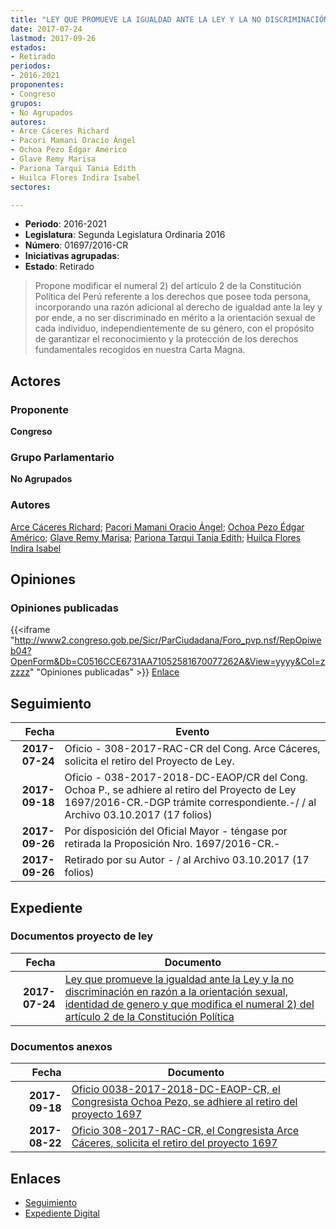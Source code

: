 ```yaml
---
title: "LEY QUE PROMUEVE LA IGUALDAD ANTE LA LEY Y LA NO DISCRIMINACIÓN EN RAZÓN A LA ORIENTACIÓN SEXUAL, IDENTIDAD DE GENERO Y QUE MODIFICA EL NUMERAL 2) DEL ARTÍCULO 2 DE LA CONSTITUCIÓN POLÍTICA"
date: 2017-07-24
lastmod: 2017-09-26
estados:
- Retirado
periodos:
- 2016-2021
proponentes:
- Congreso
grupos:
- No Agrupados
autores:
- Arce Cáceres Richard
- Pacori Mamani Oracio Ángel
- Ochoa Pezo Édgar Américo
- Glave Remy Marisa
- Pariona Tarqui Tania Edith
- Huilca Flores Indira Isabel
sectores:

---
```

- **Periodo**: 2016-2021
- **Legislatura**: Segunda Legislatura Ordinaria 2016
- **Número**: 01697/2016-CR
- **Iniciativas agrupadas**: 
- **Estado**: Retirado

> Propone modificar el numeral 2) del artículo 2 de la Constitución Política del Perú referente a los derechos que posee toda persona, incorporando una razón adicional al derecho de igualdad ante la ley y por ende, a no ser discriminado en mérito a la orientación sexual de cada individuo, independientemente de su género, con el propósito de garantizar el reconocimiento y la protección de los derechos fundamentales recogidos en nuestra Carta Magna.


## Actores

### Proponente

**Congreso**

### Grupo Parlamentario

**No Agrupados**

### Autores

[Arce Cáceres Richard](mailto:mailto:rarce@congreso.gob.pe); [Pacori Mamani Oracio Ángel](mailto:mailto:opacori@congreso.gob.pe); [Ochoa Pezo Édgar Américo](mailto:mailto:eochoa@congreso.gob.pe); [Glave Remy Marisa](mailto:mailto:mglave@congreso.gob.pe); [Pariona Tarqui Tania Edith](mailto:mailto:tpariona@congreso.gob.pe); [Huilca Flores Indira Isabel](mailto:mailto:ihuilca@congreso.gob.pe)

## Opiniones

### Opiniones publicadas

{{<iframe "http://www2.congreso.gob.pe/Sicr/ParCiudadana/Foro_pvp.nsf/RepOpiweb04?OpenForm&Db=C0516CCE6731AA71052581670077262A&View=yyyy&Col=zzzzz" "Opiniones publicadas" >}}
[Enlace](http://www2.congreso.gob.pe/Sicr/ParCiudadana/Foro_pvp.nsf/RepOpiweb04?OpenForm&Db=C0516CCE6731AA71052581670077262A&View=yyyy&Col=zzzzz)


## Seguimiento

| Fecha | Evento |
|------:|--------|
| **2017-07-24** | Oficio - 308-2017-RAC-CR del Cong. Arce Cáceres, solicita el retiro del Proyecto de Ley. |
| **2017-09-18** | Oficio - 038-2017-2018-DC-EAOP/CR del Cong. Ochoa P., se adhiere al retiro del Proyecto de Ley 1697/2016-CR.-DGP trámite correspondiente.-/ / al Archivo 03.10.2017 (17 folios) |
| **2017-09-26** | Por disposición del Oficial Mayor - téngase por retirada la Proposición Nro. 1697/2016-CR.- |
| **2017-09-26** | Retirado por su Autor - / al Archivo 03.10.2017 (17 folios) |

## Expediente

### Documentos proyecto de ley

| Fecha | Documento |
|------:|-----------|
| **2017-07-24** | [Ley que promueve la igualdad ante la Ley y la no discriminación en razón a la orientación sexual, identidad de genero y que modifica el numeral 2) del artículo 2 de la Constitución Política](http://www.leyes.congreso.gob.pe/Documentos/2016_2021/Proyectos_de_Ley_y_de_Resoluciones_Legislativas/PL0169720170724.pdf) |

### Documentos anexos

| Fecha | Documento |
|------:|-----------|
| **2017-09-18** | [Oficio 0038-2017-2018-DC-EAOP-CR, el Congresista Ochoa Pezo, se adhiere al retiro del proyecto 1697](http://www.leyes.congreso.gob.pe/Documentos/2016_2021/Retiro_de_Proyecto/OFICIO-0038-2017-2018-DC-EAOP-CR.pdf) |
| **2017-08-22** | [Oficio 308-2017-RAC-CR, el Congresista Arce Cáceres, solicita el retiro del proyecto 1697](http://www.leyes.congreso.gob.pe/Documentos/2016_2021/Retiro_de_Proyecto/OFICIO-308-2017-RAC-CR.pdf) |

## Enlaces

- [Seguimiento](http://www2.congreso.gob.pe/Sicr/TraDocEstProc/CLProLey2016.nsf/f7fff46988ca05b1052578e100829cc7/973b1ce39c303d1b052581670063754e?OpenDocument)
- [Expediente Digital](http://www2.congreso.gob.pe/Sicr/TraDocEstProc/CLProLey2016.nsf/f7fff46988ca05b1052578e100829cc7/973b1ce39c303d1b052581670063754e?OpenDocument&Click=05257FB7005EB655.eb71d0cf91d8294e05256cdf006b5706/$Body/0.1C6C)

